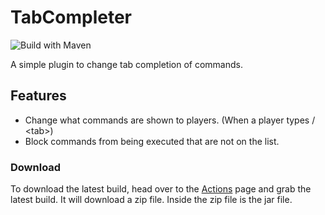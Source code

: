 # TabCompleter
![Build with Maven](https://github.com/DESTROYMC-NET/TabCompleter/workflows/Build%20with%20Maven/badge.svg)

A simple plugin to change tab completion of commands.
## Features
- Change what commands are shown to players. (When a player types / \<tab>)
- Block commands from being executed that are not on the list.

### Download
To download the latest build, head over to the [Actions](https://github.com/DESTROYMC-NET/TabCompleter/actions) page and grab the latest build. It will download a zip file. Inside the zip file is the jar file.